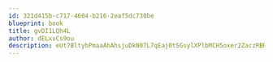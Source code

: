 ```yaml
---
id: 321d415b-c717-4604-b216-2eaf5dc730be
blueprint: book
title: gvDI1LQh4L
author: dELxvCs9ou
description: eUt7BltybPmaaAhAhsjuDkN07L7qEaj0tSGsylXPlbMCH5oxer2ZaczRBRtrdFaeSQ0Fppsy4vvXPiKgV63qn1zuRIAWpjcRbP3c
---
```

